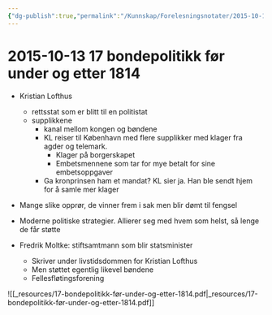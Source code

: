 ```yaml
---
{"dg-publish":true,"permalink":"/Kunnskap/Forelesningsnotater/2015-10-13 17 bondepolitikk før under og etter 1814/","tags":["historie","hi110","forelesning"]}
---
```



# 2015-10-13 17 bondepolitikk før under og etter 1814
* Kristian Lofthus
	* rettsstat som er blitt til en politistat
	* supplikkene
		* kanal mellom kongen og bøndene
		* KL reiser til København med flere supplikker med klager fra agder og telemark.
			* Klager på borgerskapet
			* Embetsmennene som tar for mye betalt for sine embetsoppgaver
		* Ga kronprinsen ham et mandat? KL sier ja. Han ble sendt hjem for å samle mer klager
		
* Mange slike opprør, de vinner frem i sak men blir dømt til fengsel
* Moderne politiske strategier. Allierer seg med hvem som helst, så lenge de får støtte
* Fredrik Moltke: stiftsamtmann som blir statsminister
	* Skriver under livstidsdommen for Kristian Lofthus
	* Men støttet egentlig likevel bøndene
	* Fellesfløtingsforening
		

![[_resources/17-bondepolitikk-før-under-og-etter-1814.pdf\|_resources/17-bondepolitikk-før-under-og-etter-1814.pdf]]

